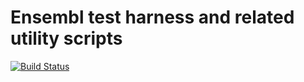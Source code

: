 # Ensembl test harness and related utility scripts

[![Build Status](https://travis-ci.org/Ensembl/ensembl-test.svg?branch=release/112)][travis]

[travis]: https://travis-ci.org/Ensembl/ensembl-test
